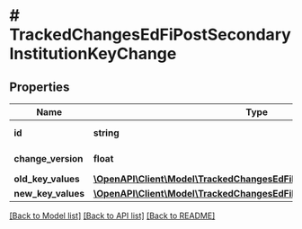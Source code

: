 # # TrackedChangesEdFiPostSecondaryInstitutionKeyChange

## Properties

Name | Type | Description | Notes
------------ | ------------- | ------------- | -------------
**id** | **string** | Resource identifier | [optional]
**change_version** | **float** | Change version | [optional]
**old_key_values** | [**\OpenAPI\Client\Model\TrackedChangesEdFiPostSecondaryInstitutionKey**](TrackedChangesEdFiPostSecondaryInstitutionKey.md) |  | [optional]
**new_key_values** | [**\OpenAPI\Client\Model\TrackedChangesEdFiPostSecondaryInstitutionKey**](TrackedChangesEdFiPostSecondaryInstitutionKey.md) |  | [optional]

[[Back to Model list]](../../README.md#models) [[Back to API list]](../../README.md#endpoints) [[Back to README]](../../README.md)

